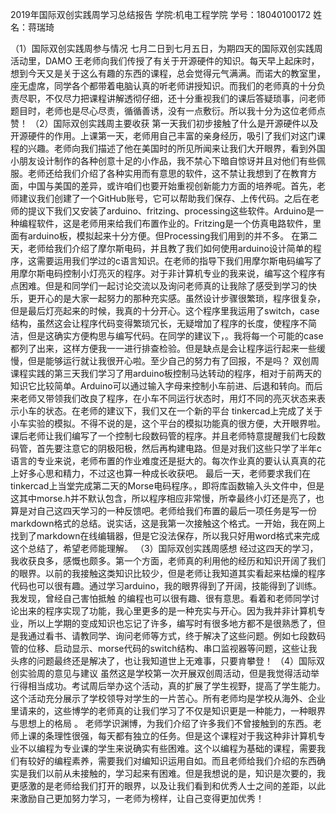 2019年国际双创实践周学习总结报告
学院:机电工程学院   学号：18040100172   姓名：蒋瑞琦
    
（1）国际双创实践周参与情况
七月二日到七月五日，为期四天的国际双创实践周活动里，DAMO 王老师向我们传授了有关于开源硬件的知识。每天早上起床时，想到今天又是关于这么有趣的东西的课程，总会觉得元气满满。而诺大的教室里，座无虚席，同学各个都带着电脑认真的听老师讲授知识。而我们的老师真的十分负责尽职，不仅尽力把课程讲解透彻仔细，还十分重视我们的课后答疑琐事，问老师题目时，老师也是尽心尽责，循循善诱，没有一点敷衍。所以我十分为这位老师点赞！
（2）国际双创实践周主要收获
    第一天我们初步接触了什么是开源硬件以及开源硬件的作用。上课第一天，老师用自己丰富的亲身经历，吸引了我们对这门课程的兴趣。老师向我们描述了他在美国时的所见所闻来让我们大开眼界，看到外国小朋友设计制作的各种创意十足的小作品，我不禁心下暗自惊讶并且对他们有些佩服。老师还给我们介绍了各种实用而有意思的软件，这不禁让我想到了在教育方面，中国与美国的差异，或许咱们也要开始重视创新能力方面的培养呢。首先，老师建议我们创建了一个GitHub账号，它可以帮助我们保存、上传代码。之后在老师的提议下我们又安装了arduino、fritzing、processing这些软件。Arduino是一种编程软件，这是老师用来给我们布置作业的。Fritzing是一个仿真电路软件，里面有arduino板，模拟起来十分方便。但Processing我们用到的并不多。
    在第二天，老师给我们介绍了摩尔斯电码，并且教了我们如何使用arduino设计简单的程序，这需要运用我们学过的c语言知识。在老师的指导下我们用摩尔斯电码编写了用摩尔斯电码控制小灯亮灭的程序。对于非计算机专业的我来说，编写这个程序有点困难。但是和同学们一起讨论交流以及询问老师真的让我除了感受到学习的快乐，更开心的是大家一起努力的那种充实感。虽然设计步骤很繁琐，程序很复杂，但是最后灯亮起来的时候，我真的十分开心。这个程序里我运用了switch，case结构，虽然这会让程序代码变得繁琐冗长，无疑增加了程序的长度，使程序不简洁，但是这确实方便构思与编写代码。在同学的建议下，。我将每一个可能的case都列了出来，这样方便我一一进行排查检验。但是缺点是会让程序运行起来一些缓慢，但是能够运行就让我很开心啦。至少自己的努力有了回报，不是吗？
双创周课程实践的第三天我们学习了用arduino板控制马达转动的程序，相对于前两天的知识它比较简单。Arduino可以通过输入字母来控制小车前进、后退和转向。而后来老师又带领我们改良了程序，在小车不同运行状态时，用灯不同的亮灭状态来表示小车的状态。在老师的建议下，我们又在一个新的平台 tinkercad上完成了关于小车实验的模拟。不得不说的是，这个平台的模拟功能真的很方便，大开眼界啦。课后老师让我们编写了一个控制七段数码管的程序。并且老师特意提醒我们七段数码管，首先要注意它的阴极阳极，然后再构建电路。但是对我们这些只学了半年c语言的专业来说，老师布置的作业难度还是挺大的。每次作业真的要认认真真的花上好多心思和精力，不过这也算一种成长收获吧。
最后一天，老师要求我们在tinkercad上当堂完成第二天的Morse电码程序。，即将库函数输入头文件中，但是这其中morse.h并不默认包含，所以程序相应非常慢，所幸最终小灯还是亮了，也算是对自己这四天学习的一种反馈吧。老师给我们布置的最后一项任务是写一份markdown格式的总结。说实话，这是我第一次接触这个格式。一开始，我在网上找到了markdown在线编辑器，但是它没法保存，所以我只好用word格式来完成这个总结了，希望老师能理解。
（3）国际双创实践周感想
经过这四天的学习，我收获良多，感慨也颇多。第一个方面，老师真的利用他的经历和知识开阔了我们的眼界。以前的我接触这类知识比较少，但是老师让我知道其实看起来枯燥的程序代码也可以很有趣。通过学习arduino，我的眼界得到了开阔，技能得到了训练。我发现，曾经自己害怕抵触 的编程也可以很有趣、很有意思。看着和老师同学讨论出来的程序实现了功能，我心里更多的是一种充实与开心。因为我并非计算机专业，所以上学期的变成知识也忘记了许多，编写时有很多地方都不是很熟悉了，但是我通过看书、请教同学、询问老师等方式，终于解决了这些问题。例如七段数码管的位移、启动显示、morse代码的switch结构、串口监视器等问题，这些让我头疼的问题最终还是解决了，也让我知道世上无难事，只要肯攀登！ 
（4）国际双创实验周的意见与建议
虽然这是学校第一次开展双创周活动，但是我觉得活动举行得相当成功。考试周后举办这个活动，真的扩展了学生视野，提高了学生能力。这个活动充分展示了学校领导对学生的一片苦心。所有老师均是学校从海外、企业里请来的，这些博学的老师真的让我们学习了不仅是知识更是一种能力，一种眼界与思想上的格局 。
    老师学识渊博，为我们介绍了许多我们不曾接触到的东西。老师上课的条理性很强，每天都有独立的任务。但是这个课程对于我这种非计算机专业不以编程为专业课的学生来说确实有些困难。这个以编程为基础的课程，需要我们有较好的编程素养，需要我们对编知识运用自如。而且老师给我们介绍的东西确实是我们以前从未接触的，学习起来有困难。但是我想说的是，知识是次要的，我更感激的是老师给我们打开的眼界，以及让我们看到和优秀人士之间的差距，以此来激励自己更加努力学习，一老师为榜样，让自己变得更加优秀！
